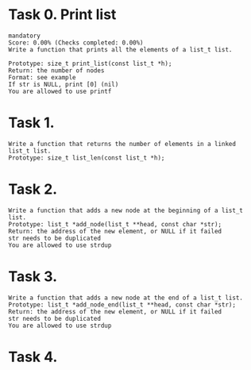 # Task 0. Print list
    mandatory
    Score: 0.00% (Checks completed: 0.00%)
    Write a function that prints all the elements of a list_t list.

    Prototype: size_t print_list(const list_t *h);
    Return: the number of nodes
    Format: see example
    If str is NULL, print [0] (nil)
    You are allowed to use printf
# Task 1.
    Write a function that returns the number of elements in a linked list_t list.
    Prototype: size_t list_len(const list_t *h);

# Task 2.
    Write a function that adds a new node at the beginning of a list_t list.
    Prototype: list_t *add_node(list_t **head, const char *str);
    Return: the address of the new element, or NULL if it failed
    str needs to be duplicated
    You are allowed to use strdup

# Task 3.
    Write a function that adds a new node at the end of a list_t list.
    Prototype: list_t *add_node_end(list_t **head, const char *str);
    Return: the address of the new element, or NULL if it failed
    str needs to be duplicated
    You are allowed to use strdup

# Task 4.
    